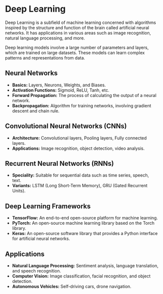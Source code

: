 # Deep Learning
Deep Learning is a subfield of machine learning concerned with algorithms inspired by the structure and function of the brain called artificial neural networks. It has applications in various areas such as image recognition, natural language processing, and more.

Deep learning models involve a large number of parameters and layers, which are trained on large datasets. These models can learn complex patterns and representations from data.

## Neural Networks
- **Basics:** Layers, Neurons, Weights, and Biases.
- **Activation Functions:** Sigmoid, ReLU, Tanh, etc.
- **Forward Propagation:** The process of calculating the output of a neural network.
- **Backpropagation:** Algorithm for training networks, involving gradient descent and chain rule.

## Convolutional Neural Networks (CNNs)
- **Architecture:** Convolutional layers, Pooling layers, Fully connected layers.
- **Applications:** Image recognition, object detection, video analysis.

## Recurrent Neural Networks (RNNs)
- **Speciality:** Suitable for sequential data such as time series, speech, text.
- **Variants:** LSTM (Long Short-Term Memory), GRU (Gated Recurrent Units).

## Deep Learning Frameworks
- **TensorFlow:** An end-to-end open-source platform for machine learning.
- **PyTorch:** An open-source machine learning library based on the Torch library.
- **Keras:** An open-source software library that provides a Python interface for artificial neural networks.

## Applications
- **Natural Language Processing:** Sentiment analysis, language translation, and speech recognition.
- **Computer Vision:** Image classification, facial recognition, and object detection.
- **Autonomous Vehicles:** Self-driving cars, drone navigation.